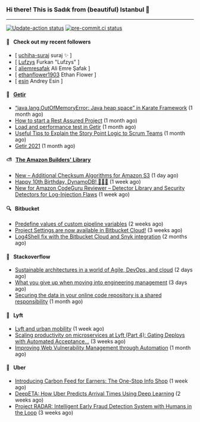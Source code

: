 ### Hi there! This is Sadık from (beautiful) Istanbul 👋

---

[![Update-action status](https://github.com/sadikkuzu/sadikkuzu/actions/workflows/sadikkuzu.yml/badge.svg)](https://github.com/sadikkuzu/sadikkuzu/actions/workflows/sadikkuzu.yml)
[![pre-commit.ci status](https://results.pre-commit.ci/badge/github/sadikkuzu/sadikkuzu/master.svg)](https://results.pre-commit.ci/latest/github/sadikkuzu/sadikkuzu/master)

#### 🔭 &nbsp; Check out my recent followers

- [ [uchiha-suraj](https://github.com/uchiha-suraj) suraj ✨  ]
- [ [Lufzys](https://github.com/Lufzys) Furkan &#34;Lufzys&#34; ]
- [ [aliemresafak](https://github.com/aliemresafak) Ali Emre Şafak ]
- [ [ethanflower1903](https://github.com/ethanflower1903) Ethan Flower ]
- [ [esin](https://github.com/esin) Andrey Esin ]


#### 🚀 &nbsp; [Getir](https://technology.getir.com)

- [“java.lang.OutOfMemoryError: Java heap space” in Karate Framework](https://medium.com/getir/java-lang-outofmemoryerror-java-heap-space-in-karate-framework-dc5ad83fcd1b?source=rss----5138a1e0a250---4) (1 month ago)
- [How to start a Rest Assured Project](https://medium.com/getir/how-to-start-a-rest-assured-project-d599181ca855?source=rss----5138a1e0a250---4) (1 month ago)
- [Load and performance test in Getir](https://medium.com/getir/load-and-performance-test-in-getir-3bc5bf57b1e2?source=rss----5138a1e0a250---4) (1 month ago)
- [Useful Tips to Explain the Story Point Logic to Scrum Teams](https://medium.com/getir/useful-tips-to-explain-the-story-point-logic-to-scrum-teams-872a62e95257?source=rss----5138a1e0a250---4) (1 month ago)
- [Getir 2021](https://medium.com/getir/getir-2021-cae852cc4e6c?source=rss----5138a1e0a250---4) (1 month ago)


#### ⛅ &nbsp; [The Amazon Builders' Library](https://aws.amazon.com/builders-library/)

- [New – Additional Checksum Algorithms for Amazon S3](https://aws.amazon.com/blogs/aws/new-additional-checksum-algorithms-for-amazon-s3/) (1 day ago)
- [Happy 10th Birthday, DynamoDB! 🎉🎂🎁](https://aws.amazon.com/blogs/aws/happy-birthday-dynamodb/) (1 week ago)
- [New for Amazon CodeGuru Reviewer – Detector Library and Security Detectors for Log-Injection Flaws](https://aws.amazon.com/blogs/aws/new-for-amazon-codeguru-reviewer-detector-library-and-security-detectors-for-log-injection-flaws/) (1 week ago)


#### 🔍 &nbsp; Bitbucket

- [Predefine values of custom pipeline variables](https://bitbucket.org/blog/predefine-values-of-custom-pipeline-variables) (2 weeks ago)
- [Project Settings are now available in Bitbucket Cloud!](https://bitbucket.org/blog/project-settings-are-now-available-in-bitbucket-cloud) (3 weeks ago)
- [Log4Shell fix with the Bitbucket Cloud and Snyk integration](https://bitbucket.org/blog/log4shell-fix-with-the-bitbucket-cloud-and-snyk-integration) (2 months ago)


#### 📰 &nbsp; Stackoverflow

- [Sustainable architectures in a world of Agile, DevOps, and cloud](https://stackoverflow.blog/2022/02/24/sustainable-architectures-in-a-world-of-agile-devops-and-cloud/) (2 days ago)
- [What you give up when moving into engineering management](https://stackoverflow.blog/2022/02/23/what-you-give-up-when-moving-into-engineering-management/) (3 days ago)
- [Securing the data in your online code repository is a shared responsibility](https://stackoverflow.blog/2022/01/24/securing-the-data-in-your-online-code-repository-is-a-shared-responsibility/) (1 month ago)

#### 🚕 &nbsp; Lyft

- [Lyft and urban mobility](https://eng.lyft.com/lyft-and-urban-mobility-acf7a7571031?source=rss----25cd379abb8---4) (1 week ago)
- [Scaling productivity on microservices at Lyft (Part 4): Gating Deploys with Automated Acceptance…](https://eng.lyft.com/scaling-productivity-on-microservices-at-lyft-part-4-gating-deploys-with-automated-acceptance-4417e0ebc274?source=rss----25cd379abb8---4) (3 weeks ago)
- [Improving Web Vulnerability Management through Automation](https://eng.lyft.com/improving-web-vulnerability-management-through-automation-2631570d8415?source=rss----25cd379abb8---4) (1 month ago)

#### 🚕 &nbsp; Uber

- [Introducing Carbon Feed for Earners: The One-Stop Info Shop](https://eng.uber.com/introducing-carbon-feed-for-earners-the-one-stop-info-shop/) (1 week ago)
- [DeepETA: How Uber Predicts Arrival Times Using Deep Learning](https://eng.uber.com/deepeta-how-uber-predicts-arrival-times/) (2 weeks ago)
- [Project RADAR: Intelligent Early Fraud Detection System with Humans in the Loop](https://eng.uber.com/project-radar-intelligent-early-fraud-detection/) (3 weeks ago)
